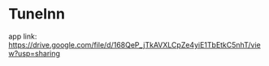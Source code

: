 # TuneInn
app link: https://drive.google.com/file/d/168QeP_jTkAVXLCpZe4yiE1TbEtkC5nhT/view?usp=sharing
